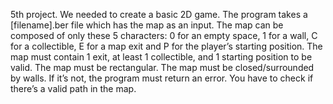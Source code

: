 5th project. 
We needed to create a basic 2D game.
The program takes a [filename].ber file which has the map as an input.
The map can be composed of only these 5 characters: 0 for an empty space, 1 for a wall, C for a collectible, E for a map exit and P for the player’s starting position.
The map must contain 1 exit, at least 1 collectible, and 1 starting position to be valid.
The map must be rectangular.
The map must be closed/surrounded by walls. If it’s not, the program must return an error.
You have to check if there’s a valid path in the map.

